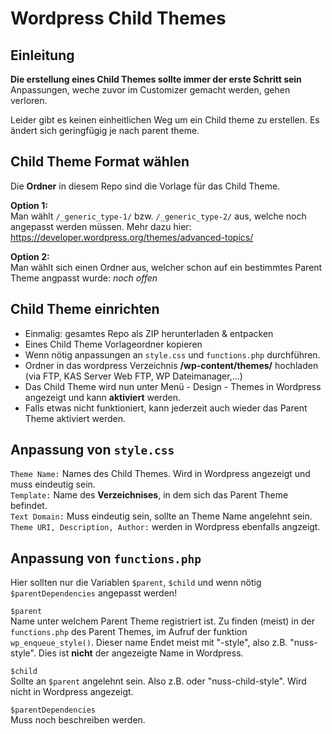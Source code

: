 # Wordpress Child Themes
## Einleitung
**Die erstellung eines Child Themes sollte immer der erste Schritt sein** Anpassungen, weche zuvor im Customizer gemacht werden, gehen verloren.

Leider gibt es keinen einheitlichen Weg um ein Child theme zu erstellen. Es ändert sich geringfügig je nach parent theme.

## Child Theme Format wählen
Die **Ordner** in diesem Repo sind die Vorlage für das Child Theme.  

**Option 1:**  
Man wählt `/_generic_type-1/` bzw. `/_generic_type-2/` aus, welche noch angepasst werden müssen. Mehr dazu hier: https://developer.wordpress.org/themes/advanced-topics/

**Option 2:**  
Man wählt sich einen Ordner aus, welcher schon auf ein bestimmtes Parent Theme angpasst wurde: *noch offen*   

## Child Theme einrichten
- Einmalig: gesamtes Repo als ZIP herunterladen & entpacken
- Eines Child Theme Vorlageordner kopieren
- Wenn nötig anpassungen an `style.css` und `functions.php` durchführen.
- Ordner in das wordpress Verzeichnis **/wp-content/themes/** hochladen (via FTP, KAS Server Web FTP, WP Dateimanager,...)
- Das Child Theme wird nun unter Menü - Design - Themes in Wordpress angezeigt und kann **aktiviert** werden.
- Falls etwas nicht funktioniert, kann jederzeit auch wieder das Parent Theme aktiviert werden.

## Anpassung von `style.css`
`Theme Name:` Names des Child Themes. Wird in Wordpress angezeigt und muss eindeutig sein.   
`Template:` Name des **Verzeichnises**, in dem sich das Parent Theme befindet.  
`Text Domain:` Muss eindeutig sein, sollte an Theme Name angelehnt sein.  
`Theme URI, Description, Author:` werden in Wordpress ebenfalls angzeigt.

## Anpassung von `functions.php`
Hier sollten nur die Variablen `$parent`, `$child` und wenn nötig `$parentDependencies` angepasst werden!

`$parent`  
Name unter welchem Parent Theme registriert ist. Zu finden (meist) in der `functions.php` des Parent Themes, im Aufruf der funktion `wp_enqueue_style()`. Dieser name Endet meist mit "-style", also z.B. "nuss-style". Dies ist **nicht** der angezeigte Name in Wordpress.

`$child`  
Sollte an `$parent` angelehnt sein. Also z.B. oder "nuss-child-style". Wird nicht in Wordpress angezeigt.

`$parentDependencies`  
Muss noch beschreiben werden.


